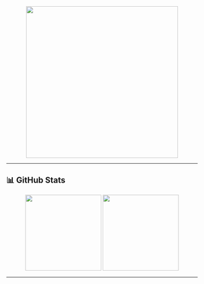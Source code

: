 <div align="center">
  <img src="https://media2.giphy.com/media/cLiOAvpdFZqAo/giphy.gif" width="400"/>
</div>

---

## 📊 GitHub Stats

<div align="center">
  <img src="https://github-readme-stats.vercel.app/api?username=nodtsprinG&show_icons=true&theme=radical" height="200"/>
  <img src="https://github-readme-stats.vercel.app/api/top-langs/?username=nodtsprinG&layout=compact&theme=radical" height="200"/>
</div>
<div>
</div>

---
